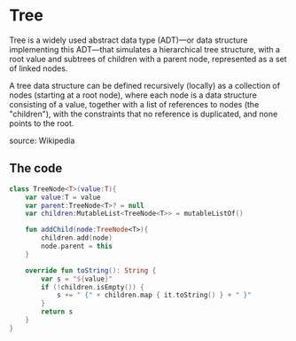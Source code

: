 # Tree

Tree is a widely used abstract data type (ADT)—or data structure implementing this ADT—that simulates a hierarchical tree structure, with a root value and subtrees of children with a parent node, represented as a set of linked nodes.

A tree data structure can be defined recursively (locally) as a collection of nodes (starting at a root node), where each node is a data structure consisting of a value, together with a list of references to nodes (the "children"), with the constraints that no reference is duplicated, and none points to the root.

source: Wikipedia

## The code


```kotlin
class TreeNode<T>(value:T){
    var value:T = value
    var parent:TreeNode<T>? = null
    var children:MutableList<TreeNode<T>> = mutableListOf()

    fun addChild(node:TreeNode<T>){
        children.add(node)
        node.parent = this
    }

    override fun toString(): String {
        var s = "${value}"
        if (!children.isEmpty()) {
            s += " {" + children.map { it.toString() } + " }"
        }
        return s
    }
}
```
